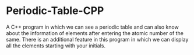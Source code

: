 # Periodic-Table-CPP
A C++ program in which we can see a periodic table and can also know about the information of elements after entering the atomic number of the same. There is an additional feature in this program in which we can display all the elements starting with your initials.
